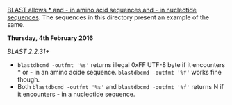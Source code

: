 [BLAST allows * and - in amino acid sequences and - in nucleotide sequences][1].
The sequences in this directory present an example of the same.

**Thursday, 4th February 2016**

_BLAST 2.2.31+_

- `blastdbcmd -outfmt '%s'` returns illegal 0xFF UTF-8 byte if it encounters \*
  or \- in an amino acide sequence. `blastdbcmd -outfmt '%f'` works fine
  though.
- Both `blastdbcmd -outfmt '%s'` and `blastdbcmd -outfmt '%f'` returns N if it
  encounters \- in a nucleotide sequence.

[1]: http://blast.ncbi.nlm.nih.gov/blastcgihelp.shtml
